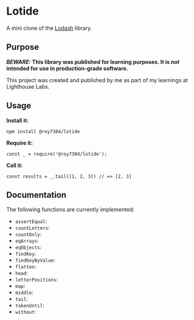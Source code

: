 # Lotide

A mini clone of the [Lodash](https://lodash.com) library.

## Purpose

**_BEWARE:_ This library was published for learning purposes. It is _not_ intended for use in production-grade software.**

This project was created and published by me as part of my learnings at Lighthouse Labs. 

## Usage

**Install it:**

`npm install @roy7384/lotide`

**Require it:**

`const _ = require('@roy7384/lotide');`

**Call it:**

`const results = _.tail([1, 2, 3]) // => [2, 3]`

## Documentation

The following functions are currently implemented:

* `assertEqual`: 
* `countLetters`: 
* `countOnly`: 
* `eqArrays`: 
* `eqObjects`: 
* `findKey`: 
* `findKeyByValue`: 
* `flatten`: 
* `head`: 
* `letterPositions`: 
* `map`: 
* `middle`: 
* `tail`: 
* `takenUntil`: 
* `without`: 